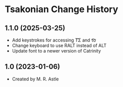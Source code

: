 Tsakonian Change History
====================

1.1.0 (2025-03-25)
----------------
* Add keystrokes for accessing Τ͡Σ and  τ͡σ
* Change keyboard to use RALT instead of ALT
* Update font to a newer version of Catrinity

1.0 (2023-01-06)
----------------
* Created by M. R. Astle
